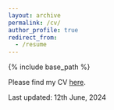 ```yaml
---
layout: archive
permalink: /cv/
author_profile: true
redirect_from:
  - /resume
---
```


{% include base_path %}

Please find my CV [here](https://yaskatat.github.io/files/CV_Yasuka_Tateishi.pdf).

Last updated: 12th June, 2024

<br />

<br />
